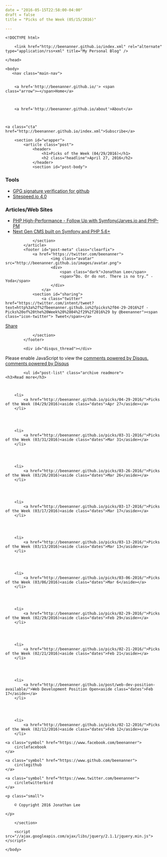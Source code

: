 ```yaml
---
date = "2016-05-15T22:58:00-04:00"
draft = false
title = "Picks of the Week (05/15/2016)"

---
```


    <!DOCTYPE html>
<html lang="en-us">
	<head>
		<meta charset="utf-8">
		<meta http-equiv="X-UA-Compatible" content="IE=edge,chrome=1">
		<meta name="viewport" content="width=device-width, initial-scale=1">
		<meta name="author" content="Jonathan Lee">
		<meta name="description" content="My place to share ideas and discoveries!">
		<meta name="generator" content="Hugo 0.15" />
		<title>Picks of the Week (04/29/2016) &middot; My Personal Blog</title>
		<link rel="shortcut icon" href="http://beenanner.github.io/images/favicon.ico">
		<link rel="stylesheet" href="http://beenanner.github.io/css/style.css">
		<link rel="stylesheet" href="http://beenanner.github.io/css/highlight.css">
		<link rel="stylesheet" href="http://beenanner.github.io/css/monosocialiconsfont.css">
		
		<link href="http://beenanner.github.io/index.xml" rel="alternate" type="application/rss+xml" title="My Personal Blog" />
		
	</head>

    <body>
       <nav class="main-nav">
	
	
		<a href='http://beenanner.github.io/'> <span class="arrow">←</span>Home</a>
	

	
		<a href='http://beenanner.github.io/about'>About</a>
	

	
	<a class="cta" href="http://beenanner.github.io/index.xml">Subscribe</a>
	
</nav>

        <section id="wrapper">
            <article class="post">
                <header>
                    <h1>Picks of the Week (04/29/2016)</h1>
                    <h2 class="headline">April 27, 2016</h2>
                </header>
                <section id="post-body">
                    

<h3 id="tools:ec0ca3534a1688c2167393b6393e5525">Tools</h3>

<ul>
<li><a href="https://github.com/blog/2144-gpg-signature-verification">GPG signature verification for github</a></li>
<li><a href="https://github.com/sitespeedio/sitespeed.io/tree/4.0">Sitespeed.io 4.0</a>
<br /></li>
</ul>

<h3 id="articles-web-sites:ec0ca3534a1688c2167393b6393e5525">Articles/Web Sites</h3>

<ul>
<li><a href="http://marcjschmidt.de/blog/2016/04/16/php-high-performance-reactphp-jarves-symfony-follow-up.html">PHP High-Performance - Follow Up with Symfony/Jarves.io and PHP-PM
</a></li>
<li><a href="http://jarves.io/">Next Gen CMS built on Symfony and PHP 5.6+</a>
<br /></li>
</ul>

                </section>
            </article>
            <footer id="post-meta" class="clearfix">
                <a href="https://twitter.com/beenanner">
                        <img class="avatar" src="http://beenanner.github.io/images/avatar.png">
                        <div>
                            <span class="dark">Jonathan Lee</span>
                            <span>“Do. Or do not. There is no try.” - Yoda</span>
                        </div>
                    </a>
                <section id="sharing">
                    <a class="twitter" href="https://twitter.com/intent/tweet?text=http%3a%2f%2fbeenanner.github.io%2fpicks%2f04-29-2016%2f - Picks%20of%20the%20Week%20%2804%2f29%2f2016%29 by @beenanner"><span class="icon-twitter"> Tweet</span></a>

<a class="facebook" href="#" onclick="
    window.open(
      'https://www.facebook.com/sharer/sharer.php?u='+encodeURIComponent(location.href),
      'facebook-share-dialog',
      'width=626,height=436');
    return false;"><span class="icon-facebook-rect"> Share</span>
</a>

                </section>
            </footer>

            <div id="disqus_thread"></div>
<script type="text/javascript">
    var disqus_shortname = 'beenanner';
    var disqus_identifier = 'http:\/\/beenanner.github.io\/picks\/04-29-2016\/';
    var disqus_title = 'Picks of the Week (04\/29\/2016)';
    var disqus_url = 'http:\/\/beenanner.github.io\/picks\/04-29-2016\/';

    (function() {
        var dsq = document.createElement('script'); dsq.type = 'text/javascript'; dsq.async = true;
        dsq.src = '//' + disqus_shortname + '.disqus.com/embed.js';
        (document.getElementsByTagName('head')[0] || document.getElementsByTagName('body')[0]).appendChild(dsq);
    })();
</script>
<noscript>Please enable JavaScript to view the <a href="http://disqus.com/?ref_noscript">comments powered by Disqus.</a></noscript>
<a href="http://disqus.com" class="dsq-brlink">comments powered by <span class="logo-disqus">Disqus</span></a>

            <ul id="post-list" class="archive readmore">
    <h3>Read more</h3>
    
    
        
        <li>
            <a href="http://beenanner.github.io/picks/04-29-2016/">Picks of the Week (04/29/2016)<aside class="dates">Apr 27</aside></a>
        </li>
        
   
    
        
        <li>
            <a href="http://beenanner.github.io/picks/03-31-2016/">Picks of the Week (03/31/2016)<aside class="dates">Mar 31</aside></a>
        </li>
        
   
    
        
        <li>
            <a href="http://beenanner.github.io/picks/03-26-2016/">Picks of the Week (03/26/2016)<aside class="dates">Mar 26</aside></a>
        </li>
        
   
    
        
        <li>
            <a href="http://beenanner.github.io/picks/03-17-2016/">Picks of the Week (03/17/2016)<aside class="dates">Mar 17</aside></a>
        </li>
        
   
    
        
        <li>
            <a href="http://beenanner.github.io/picks/03-13-2016/">Picks of the Week (03/13/2016)<aside class="dates">Mar 13</aside></a>
        </li>
        
   
    
        
        <li>
            <a href="http://beenanner.github.io/picks/03-06-2016/">Picks of the Week (03/06/2016)<aside class="dates">Mar 6</aside></a>
        </li>
        
   
    
        
        <li>
            <a href="http://beenanner.github.io/picks/02-29-2016/">Picks of the Week (02/29/2016)<aside class="dates">Feb 29</aside></a>
        </li>
        
   
    
        
        <li>
            <a href="http://beenanner.github.io/picks/02-21-2016/">Picks of the Week (02/21/2016)<aside class="dates">Feb 21</aside></a>
        </li>
        
   
    
        
        <li>
            <a href="http://beenanner.github.io/post/web-dev-position-available/">Web Development Position Open<aside class="dates">Feb 17</aside></a>
        </li>
        
   
    
        
        <li>
            <a href="http://beenanner.github.io/picks/02-12-2016/">Picks of the Week (02/12/2016)<aside class="dates">Feb 12</aside></a>
        </li>
        
   
</ul>
            <footer id="footer">
    
        
<div id="social">
    
    <a class="symbol" href="https://www.facebook.com/beenanner">
        circlefacebook
    </a>
    
    <a class="symbol" href="https://www.github.com/beenanner">
        circlegithub
    </a>
    
    <a class="symbol" href="https://www.twitter.com/beenanner">
        circletwitterbird
    </a>
    
</div>

    
    <p class="small">
    
        © Copyright 2016 Jonathan Lee
    
    </p>
</footer>

        </section>

        <script src="//ajax.googleapis.com/ajax/libs/jquery/2.1.1/jquery.min.js"></script>
<script src="http://beenanner.github.io/js/main.js"></script>
<script src="http://beenanner.github.io/js/highlight.js"></script>
<script>hljs.initHighlightingOnLoad();</script>


    </body>
</html>
